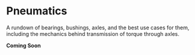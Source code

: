# Pneumatics

A rundown of bearings, bushings, axles, and the best use cases for them, including the mechanics behind transmission of torque through axles.

**Coming Soon**